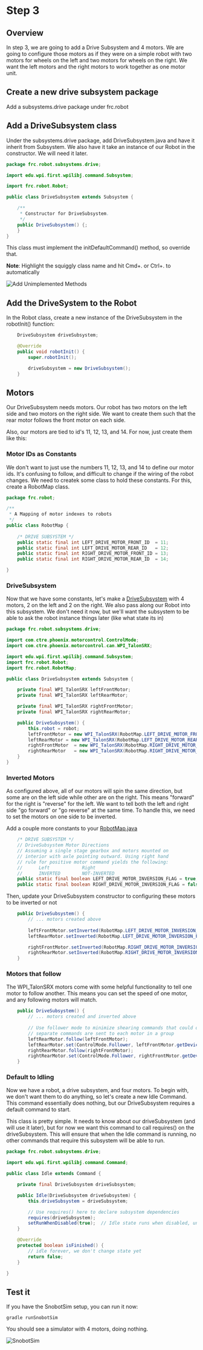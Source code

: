 # Step 3

## Overview
In step 3, we are going to add a Drive Subsystem and 4 motors. We are going to configure those motors as if they were on a simple robot with two motors for wheels on the left and two motors for wheels on the right. We want the left motors and the right motors to work together as one motor unit.

## Create a new drive subsystem package

Add a subsystems.drive package under frc.robot

## Add a DriveSubsystem class

Under the subsystems.drive package, add DriveSubsystem.java and have it inherit from Subsystem.
We also have it take an instance of our Robot in the constructor. We will need it later.

```java
package frc.robot.subsystems.drive;

import edu.wpi.first.wpilibj.command.Subsystem;

import frc.robot.Robot;

public class DriveSubsystem extends Subsystem {

    /**
     * Constructor for DriveSubsystem.
     */
    public DriveSubsystem() {;
    }
}
```

This class must implement the initDefaultCommand() method, so override that.

**Note**: Highlight the squiggly class name and hit Cmd+. or Ctrl+. to automatically 

![Add Unimplemented Methods](images/addunimplementedmethods.png)

## Add the DriveSystem to the Robot

In the Robot class, create a new instance of the DriveSubsystem in the robotInit() function:

```java
    DriveSubsystem driveSubsystem;

    @Override
    public void robotInit() {
        super.robotInit();

        driveSubsystem = new DriveSubsystem();
    }

```

## Motors

Our DriveSubsystem needs motors. Our robot has two motors on the left side and two motors on the right side. We want to create them such that the rear motor follows the front motor on each side.

Also, our motors are tied to id's 11, 12, 13, and 14. For now, just create them like this:

### Motor IDs as Constants
We don't want to just use the numbers 11, 12, 13, and 14 to define our motor ids. It's confusing to follow, and difficult
to change if the wiring of the robot changes. We need to createk some class to hold these constants. For this, create a RobotMap class.

```java
package frc.robot;

/**
 * A Mapping of motor indexes to robots
 */
public class RobotMap {
    
    /* DRIVE SUBSYSTEM */
    public static final int LEFT_DRIVE_MOTOR_FRONT_ID  = 11;
    public static final int LEFT_DRIVE_MOTOR_REAR_ID   = 12;
    public static final int RIGHT_DRIVE_MOTOR_FRONT_ID = 13;
    public static final int RIGHT_DRIVE_MOTOR_REAR_ID  = 14;

}
```

### DriveSubsystem
Now that we have some constants, let's make a [DriveSubsystem](src/main/java/frc/robot/subsystems/drive/DriveSubsystem.java) with 4 motors, 2 on the left and 2 on the right. We also pass along our Robot into this subsystem. We don't need it now, but we'll want the subsystem to be able to ask the robot instance things later (like what state its in)

```java
package frc.robot.subsystems.drive;

import com.ctre.phoenix.motorcontrol.ControlMode;
import com.ctre.phoenix.motorcontrol.can.WPI_TalonSRX;

import edu.wpi.first.wpilibj.command.Subsystem;
import frc.robot.Robot;
import frc.robot.RobotMap;

public class DriveSubsystem extends Subsystem {

    private final WPI_TalonSRX leftFrontMotor;
    private final WPI_TalonSRX leftRearMotor;

    private final WPI_TalonSRX rightFrontMotor;
    private final WPI_TalonSRX rightRearMotor;

    public DriveSubsystem() {
        this.robot = robot;
        leftFrontMotor = new WPI_TalonSRX(RobotMap.LEFT_DRIVE_MOTOR_FRONT_ID);
        leftRearMotor = new WPI_TalonSRX(RobotMap.LEFT_DRIVE_MOTOR_REAR_ID);
        rightFrontMotor  = new WPI_TalonSRX(RobotMap.RIGHT_DRIVE_MOTOR_FRONT_ID);
        rightRearMotor   = new WPI_TalonSRX(RobotMap.RIGHT_DRIVE_MOTOR_REAR_ID);        
    }
}
```

### Inverted Motors
As configured above, all of our motors will spin the same direction, but some are on the left side while other are on the right. This means "forward" for the right is "reverse" for the left. We want to tell both the left and right side "go forward" or "go reverse" at the same time. To handle this, we need to set the motors on one side to be inverted.

Add a couple more constants to your [RobotMap.java](src/main/java/frc/robot/RobotMap.java)

```java
    /* DRIVE SUBSYSTEM */
    // DriveSubsystem Motor Directions
    // Assuming a single stage gearbox and motors mounted on
    // interior with axle pointing outward. Using right hand
    // rule for positive motor command yields the following:
    //		Left			Right
    //		INVERTED		NOT-INVERTED
    public static final boolean LEFT_DRIVE_MOTOR_INVERSION_FLAG = true;
    public static final boolean RIGHT_DRIVE_MOTOR_INVERSION_FLAG = false;

```

Then, update your DriveSubsystem constructor to configuring these motors to be inverted or not
```java
    public DriveSubsystem() {
        // ... motors created above
        
        leftFrontMotor.setInverted(RobotMap.LEFT_DRIVE_MOTOR_INVERSION_FLAG);
        leftRearMotor.setInverted(RobotMap.LEFT_DRIVE_MOTOR_INVERSION_FLAG);

        rightFrontMotor.setInverted(RobotMap.RIGHT_DRIVE_MOTOR_INVERSION_FLAG);
        rightRearMotor.setInverted(RobotMap.RIGHT_DRIVE_MOTOR_INVERSION_FLAG);
    }

```

### Motors that follow
The WPI_TalonSRX motors come with some helpful functionality to tell one motor to follow another. This means you can set the 
speed of one motor, and any following motors will match. 

```java
    public DriveSubsystem() {
        // ... motors created and inverted above
        
        // Use follower mode to minimize shearing commands that could occur if
        // separate commands are sent to each motor in a group
        leftRearMotor.follow(leftFrontMotor);
        leftRearMotor.set(ControlMode.Follower, leftFrontMotor.getDeviceID());
        rightRearMotor.follow(rightFrontMotor);        
        rightRearMotor.set(ControlMode.Follower, rightFrontMotor.getDeviceID());
    }
```

### Default to Idling
Now we have a robot, a drive subsystem, and four motors. To begin with, we don't want them to do anything, so let's create a new Idle Command. This command essentially does nothing, but our DriveSubsystem requires a default command to start.

This class is pretty simple. It needs to know about our driveSubsystem (and will use it later), but for now we want this command to call requires() on the driveSubsystem. This will ensure that when the Idle command is running, no other commands that require this subsystem will be able to run.

```java
package frc.robot.subsystems.drive;

import edu.wpi.first.wpilibj.command.Command;

public class Idle extends Command {

    private final DriveSubsystem driveSubsystem;

    public Idle(DriveSubsystem driveSubsystem) {
        this.driveSubsystem = driveSubsystem;

        // Use requires() here to declare subsystem dependencies
        requires(driveSubsystem);
        setRunWhenDisabled(true);  // Idle state runs when disabled, unlike other states
    }

    @Override
    protected boolean isFinished() {    
        // idle forever, we don't change state yet
        return false;
    }

}

```

## Test it

If you have the SnobotSim setup, you can run it now:

    gradle runSnobotSim

You should see a simulator with 4 motors, doing nothing.

![SnobotSim](images/step3sim.png)
